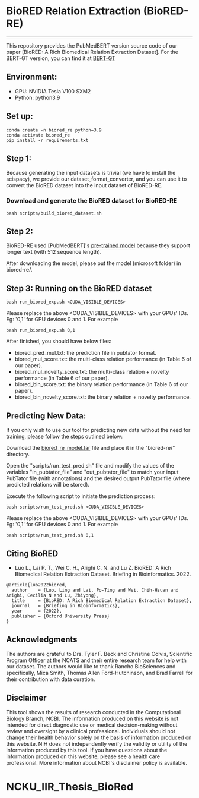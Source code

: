 # BioRED Relation Extraction (BioRED-RE)

-----

This repository provides the PubMedBERT version source code of our paper [BioRED: A Rich Biomedical Relation Extraction Dataset]. For the BERT-GT version, you can find it at [BERT-GT](https://github.com/ncbi/bert_gt)

## Environment:

* GPU: NVIDIA Tesla V100 SXM2
* Python: python3.9

## Set up:

```
conda create -n biored_re python=3.9
conda activate biored_re
pip install -r requirements.txt
```

## Step 1:

Because generating the input datasets is trivial (we have to install the scispacy), we provide our dataset_format_converter, and you can use it to convert the BioRED dataset into the input dataset of BioRED-RE.

### Download and generate the BioRED dataset for BioRED-RE
```
bash scripts/build_biored_dataset.sh
```

## Step 2:

BioRED-RE used [PubMedBERT]'s [pre-trained model](https://huggingface.co/microsoft/BiomedNLP-PubMedBERT-base-uncased-abstract) because they support longer text (with 512 sequence length).

After downloading the model, please put the model (microsoft folder) in biored-re/.

## Step 3: Running on the BioRED dataset

```
bash run_biored_exp.sh <CUDA_VISIBLE_DEVICES>
```

Please replace the above <CUDA_VISIBLE_DEVICES> with your GPUs' IDs. Eg: '0,1' for GPU devices 0 and 1.
For example

```
bash run_biored_exp.sh 0,1
```

After finished, you should have below files:
* biored_pred_mul.txt: the prediction file in pubtator format.
* biored_mul_score.txt: the multi-class relation performance (in Table 6 of our paper).
* biored_mul_novelty_score.txt: the multi-class relation + novelty performance (in Table 6 of our paper).
* biored_bin_score.txt: the binary relation performance (in Table 6 of our paper).
* biored_bin_novelty_score.txt: the binary relation + novelty performance.

## Predicting New Data:

If you only wish to use our tool for predicting new data without the need for training, please follow the steps outlined below:

Download the [biored_re_model.tar](https://ftp.ncbi.nlm.nih.gov/pub/lu/BioRED/biored_re_model.tar) file and place it in the "biored-re/" directory.

Open the "scripts/run_test_pred.sh" file and modify the values of the variables "in_pubtator_file" and "out_pubtator_file" to match your input PubTator file (with annotations) and the desired output PubTator file (where predicted relations will be stored).

Execute the following script to initiate the prediction process:

```
bash scripts/run_test_pred.sh <CUDA_VISIBLE_DEVICES>
```

Please replace the above <CUDA_VISIBLE_DEVICES> with your GPUs' IDs. Eg: '0,1' for GPU devices 0 and 1.
For example

```
bash scripts/run_test_pred.sh 0,1
```

## Citing BioRED

* Luo L., Lai P. T., Wei C. H., Arighi C. N. and Lu Z. BioRED: A Rich Biomedical Relation Extraction Dataset. Briefing in Bioinformatics. 2022.
```
@article{luo2022biored,
  author    = {Luo, Ling and Lai, Po-Ting and Wei, Chih-Hsuan and Arighi, Cecilia N and Lu, Zhiyong},
  title     = {BioRED: A Rich Biomedical Relation Extraction Dataset},
  journal   = {Briefing in Bioinformatics},
  year      = {2022},
  publisher = {Oxford University Press}
}
```

## Acknowledgments

The authors are grateful to Drs. Tyler F. Beck and Christine Colvis, Scientific Program Officer at the NCATS and their entire research team for help with our dataset. The authors would like to thank Rancho BioSciences and specifically, Mica Smith, Thomas Allen Ford-Hutchinson, and Brad Farrell for their contribution with data curation.

## Disclaimer

This tool shows the results of research conducted in the Computational Biology Branch, NCBI. The information produced
on this website is not intended for direct diagnostic use or medical decision-making without review and oversight
by a clinical professional. Individuals should not change their health behavior solely on the basis of information
produced on this website. NIH does not independently verify the validity or utility of the information produced
by this tool. If you have questions about the information produced on this website, please see a health care
professional. More information about NCBI's disclaimer policy is available.
# NCKU_IIR_Thesis_BioRed
